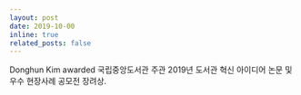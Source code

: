 ```yaml
---
layout: post
date: 2019-10-00
inline: true
related_posts: false
---
```


Donghun Kim awarded 국립중앙도서관 주관 2019년 도서관 혁신 아이디어 논문 및 우수 현장사례 공모전 장려상.